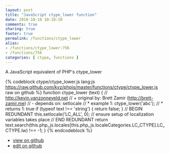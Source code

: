 ```yaml
---
layout: post
title: "JavaScript ctype_lower function"
date: 2010-10-10 10:10:10
comments: true
sharing: true
footer: true
permalink: /functions/ctype_lower
alias:
- /functions/ctype_lower:756
- /functions/756
categories: [ ctype, functions ]
---
```

A JavaScript equivalent of PHP's ctype_lower
<!-- more -->
{% codeblock ctype/ctype_lower.js lang:js https://raw.github.com/kvz/phpjs/master/functions/ctype/ctype_lower.js raw on github %}
function ctype_lower (text) {
    // http://kevin.vanzonneveld.net
    // +   original by: Brett Zamir (http://brett-zamir.me)
    // -    depends on: setlocale
    // *     example 1: ctype_lower('abc');
    // *     returns 1: true
    if (typeof text !== 'string') {
        return false;
    }
    // BEGIN REDUNDANT
    this.setlocale('LC_ALL', 0); // ensure setup of localization variables takes place
    // END REDUNDANT
    return text.search(this.php_js.locales[this.php_js.localeCategories.LC_CTYPE].LC_CTYPE.lw) !== -1;
}
{% endcodeblock %}
<ul>
 <li><a href="https://github.com/kvz/phpjs/blob/master/functions/ctype/ctype_lower.js">view on github</a></li>
 <li><a href="https://github.com/kvz/phpjs/edit/master/functions/ctype/ctype_lower.js">edit on github</a></li>
</ul>
